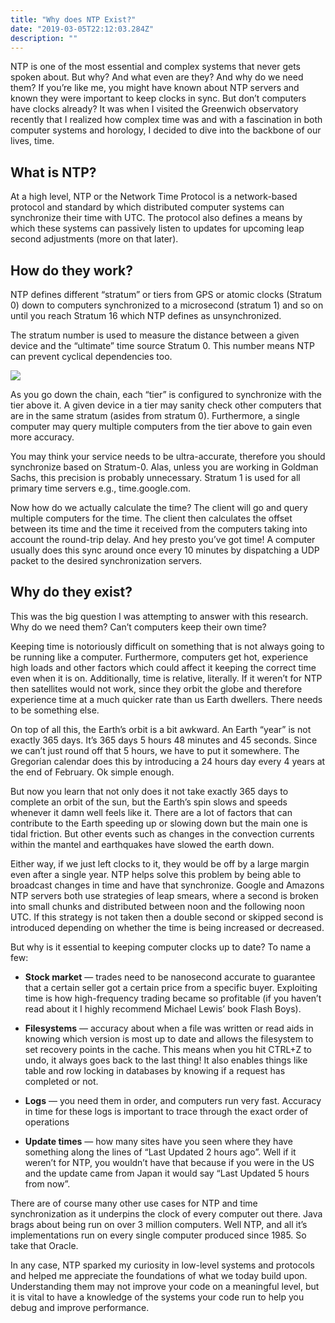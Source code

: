 ```yaml
---
title: "Why does NTP Exist?"
date: "2019-03-05T22:12:03.284Z"
description: ""
---
```


NTP is one of the most essential and complex systems that never gets spoken about. But why? And what even are they? And why do we need them? If you’re like me, you might have known about NTP servers and known they were important to keep clocks in sync. But don’t computers have clocks already? It was when I visited the Greenwich observatory recently that I realized how complex time was and with a fascination in both computer systems and horology, I decided to dive into the backbone of our lives, time.

## What is NTP?

At a high level, NTP or the Network Time Protocol is a network-based protocol and standard by which distributed computer systems can synchronize their time with UTC. The protocol also defines a means by which these systems can passively listen to updates for upcoming leap second adjustments (more on that later).

## How do they work?

NTP defines different “stratum” or tiers from GPS or atomic clocks (Stratum 0) down to computers synchronized to a microsecond (stratum 1) and so on until you reach Stratum 16 which NTP defines as unsynchronized.

The stratum number is used to measure the distance between a given device and the “ultimate” time source Stratum 0. This number means NTP can prevent cyclical dependencies too.

![](https://cdn-images-1.medium.com/max/2000/1*UMh6Wu8Mg-55mHR3NaOzCg.png)

As you go down the chain, each “tier” is configured to synchronize with the tier above it. A given device in a tier may sanity check other computers that are in the same stratum (asides from stratum 0). Furthermore, a single computer may query multiple computers from the tier above to gain even more accuracy.

You may think your service needs to be ultra-accurate, therefore you should synchronize based on Stratum-0. Alas, unless you are working in Goldman Sachs, this precision is probably unnecessary. Stratum 1 is used for all primary time servers e.g., time.google.com.

Now how do we actually calculate the time? The client will go and query multiple computers for the time. The client then calculates the offset between its time and the time it received from the computers taking into account the round-trip delay. And hey presto you’ve got time! A computer usually does this sync around once every 10 minutes by dispatching a UDP packet to the desired synchronization servers.

## Why do they exist?

This was the big question I was attempting to answer with this research. Why do we need them? Can’t computers keep their own time?

Keeping time is notoriously difficult on something that is not always going to be running like a computer. Furthermore, computers get hot, experience high loads and other factors which could affect it keeping the correct time even when it is on. Additionally, time is relative, literally. If it weren’t for NTP then satellites would not work, since they orbit the globe and therefore experience time at a much quicker rate than us Earth dwellers. There needs to be something else.

On top of all this, the Earth’s orbit is a bit awkward. An Earth “year” is not exactly 365 days. It’s 365 days 5 hours 48 minutes and 45 seconds. Since we can’t just round off that 5 hours, we have to put it somewhere. The Gregorian calendar does this by introducing a 24 hours day every 4 years at the end of February. Ok simple enough.

But now you learn that not only does it not take exactly 365 days to complete an orbit of the sun, but the Earth’s spin slows and speeds whenever it damn well feels like it. There are a lot of factors that can contribute to the Earth speeding up or slowing down but the main one is tidal friction. But other events such as changes in the convection currents within the mantel and earthquakes have slowed the earth down.

Either way, if we just left clocks to it, they would be off by a large margin even after a single year. NTP helps solve this problem by being able to broadcast changes in time and have that synchronize. Google and Amazons NTP servers both use strategies of leap smears, where a second is broken into small chunks and distributed between noon and the following noon UTC. If this strategy is not taken then a double second or skipped second is introduced depending on whether the time is being increased or decreased.

But why is it essential to keeping computer clocks up to date? To name a few:

* **Stock market** — trades need to be nanosecond accurate to guarantee that a certain seller got a certain price from a specific buyer. Exploiting time is how high-frequency trading became so profitable (if you haven’t read about it I highly recommend Michael Lewis’ book Flash Boys).

* **Filesystems** — accuracy about when a file was written or read aids in knowing which version is most up to date and allows the filesystem to set recovery points in the cache. This means when you hit CTRL+Z to undo, it always goes back to the last thing! It also enables things like table and row locking in databases by knowing if a request has completed or not.

* **Logs** — you need them in order, and computers run very fast. Accuracy in time for these logs is important to trace through the exact order of operations

* **Update times** — how many sites have you seen where they have something along the lines of “Last Updated 2 hours ago”. Well if it weren’t for NTP, you wouldn’t have that because if you were in the US and the update came from Japan it would say “Last Updated 5 hours from now”.

There are of course many other use cases for NTP and time synchronization as it underpins the clock of every computer out there. Java brags about being run on over 3 million computers. Well NTP, and all it’s implementations run on every single computer produced since 1985. So take that Oracle.

In any case, NTP sparked my curiosity in low-level systems and protocols and helped me appreciate the foundations of what we today build upon. Understanding them may not improve your code on a meaningful level, but it is vital to have a knowledge of the systems your code run to help you debug and improve performance.
